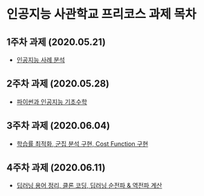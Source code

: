 # 인공지능 사관학교 프리코스 과제 목차

## 1주차 과제 (2020.05.21)
* [인공지능 사례 분석](precourse_gj_aischool_week01.ipynb)
## 2주차 과제 (2020.05.28)
* [파이썬과 인공지능 기초수학](precourse_gj_aischool_week02.ipynb)
## 3주차 과제 (2020.06.04)
* [학습률 최적화, 군집 분석 구현, Cost Function 구현](precourse_gj_aischool_week03.ipynb)
## 4주차 과제 (2020.06.11)
* [딥러닝 용어 정리, 클론 코딩, 딥러닝 순전파 & 역전파 계산](precourse_gj_aischool_week04.ipynb)
